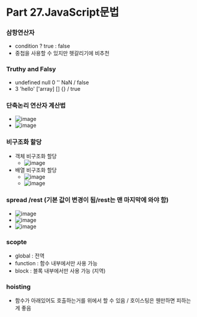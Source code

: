 # Part 27.JavaScript문법

### 삼항연산자
  - condition ? true : false
  - 중첩을 사용할 수 있지만 헷갈리기에 비추천

### Truthy and Falsy
  - undefined null 0 '' NaN / false
  - 3 'hello' ['array] [] {} / true

### 단축논리 연산자 계산법
  - ![image](https://user-images.githubusercontent.com/80936709/127946910-8b0fed9c-dd95-4621-8701-d197ce00b38b.png)
  - ![image](https://user-images.githubusercontent.com/80936709/127948097-1f21afff-0490-463e-a6b8-c4ecd7ff33b2.png)

### 비구조화 할당
  - 객체 비구조화 할당
    - ![image](https://user-images.githubusercontent.com/80936709/127950298-e7b74e20-be1f-48a8-be96-ba59077e3933.png)
  - 배열 비구조화 할당
    - ![image](https://user-images.githubusercontent.com/80936709/127950469-c522afb0-45d8-4429-88d5-dd70533f4f18.png)
    - ![image](https://user-images.githubusercontent.com/80936709/127951202-d13cb167-51be-4660-874f-a8031f2551b9.png)

### spread /rest (기본 값이 변경이 됨/rest는 맨 마지막에 와야 함)
  - ![image](https://user-images.githubusercontent.com/80936709/127951881-46cdeab2-1c4b-42cf-8120-60404b6b4c95.png)
  - ![image](https://user-images.githubusercontent.com/80936709/127952116-8f8d53fb-f92d-410f-9782-fba1f6fcd1ae.png)
  - ![image](https://user-images.githubusercontent.com/80936709/127952578-2df17db7-7483-4935-847a-774852664704.png)

### scopte
  - global : 전역
  - function : 함수 내부에서만 사용 가능
  - block : 블록 내부에서만 사용 가능 (지역)

### hoisting
  - 함수가 아래있어도 호출하는거를 위에서 할 수 있음 / 호이스팅은 웬만하면 피하는게 좋음



